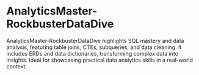 # AnalyticsMaster-RockbusterDataDive
AnalyticsMaster-RockbusterDataDive highlights SQL mastery and data analysis, featuring table joins, CTEs, subqueries, and data cleaning. It includes ERDs and data dictionaries, transforming complex data into insights. Ideal for showcasing practical data analytics skills in a real-world context.

